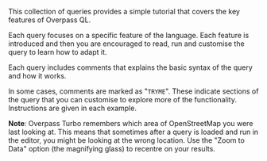 This collection of queries provides a simple tutorial that covers the key features
of Overpass QL.

Each query focuses on a specific feature of the language. Each feature is
introduced and then you are encouraged to read, run and customise the query to
learn how to adapt it.

Each query includes comments that explains the basic syntax of the query and
how it works.

In some cases, comments are marked as "`TRYME`". These indicate sections of the
query that you can customise to explore more of the functionality. Instructions
are given in each example.

**Note**: Overpass Turbo remembers which area of OpenStreetMap you were last looking at.
This means that sometimes after a query is loaded and run in the editor, you might be
looking at the wrong location. Use the "Zoom to Data" option (the magnifying glass) to
recentre on your results.
